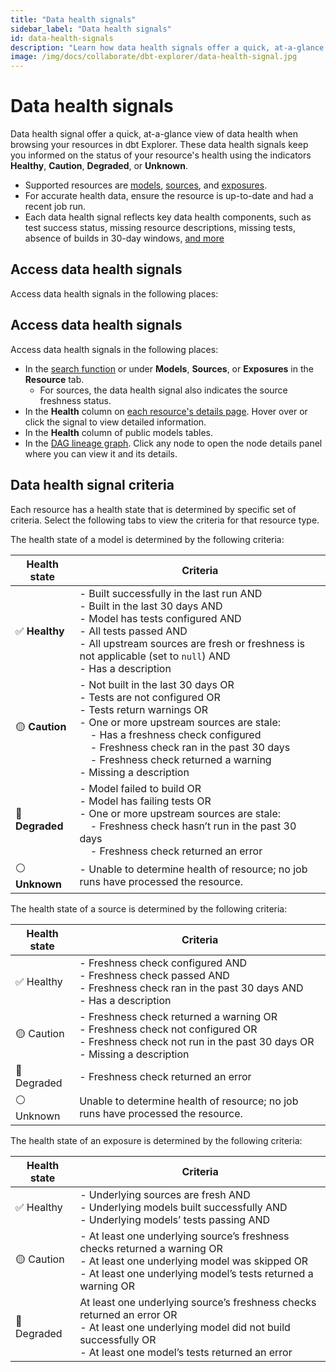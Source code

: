 ```yaml
---
title: "Data health signals"
sidebar_label: "Data health signals"
id: data-health-signals
description: "Learn how data health signals offer a quick, at-a-glance view of data health when browsing your resources in dbt Explorer."
image: /img/docs/collaborate/dbt-explorer/data-health-signal.jpg
---
```


# Data health signals <Lifecycle status="preview" />

Data health signal offer a quick, at-a-glance view of data health when browsing your resources in dbt Explorer. These data health signals keep you informed on the status of your resource's health using the indicators **Healthy**, **Caution**, **Degraded**, or **Unknown**.

- Supported resources are [models](/docs/build/models), [sources](/docs/build/sources), and [exposures](/docs/build/exposures).
- For accurate health data, ensure the resource is up-to-date and had a recent job run.
- Each data health signal reflects key data health components, such as test success status, missing resource descriptions, missing tests, absence of builds in 30-day windows, [and more](#data-health-signal-criteria)

<Lightbox src="/img/docs/collaborate/dbt-explorer/data-health-signal.jpg" width="55%" title="View data health signals for your models."/> 

## Access data health signals

Access data health signals in the following places:
## Access data health signals

Access data health signals in the following places:
- In the [search function](/docs/collaborate/explore-projects#search-resources) or under **Models**, **Sources**, or **Exposures** in the **Resource** tab.  
  - For sources, the data health signal also indicates the source freshness status.
- In the **Health** column on [each resource's details page](/docs/collaborate/explore-projects#view-resource-details). Hover over or click the signal to view detailed information.
- In the **Health** column of public models tables.
- In the [DAG lineage graph](/docs/collaborate/explore-projects#project-lineage). Click any node to open the node details panel where you can view it and its details.

<Lightbox src="/img/docs/collaborate/dbt-explorer/data-health-signal.gif" width="95%" title="Access data health signals in multiple places in dbt Explorer."/> 

## Data health signal criteria

Each resource has a health state that is determined by specific set of criteria. Select the following tabs to view the criteria for that resource type.
<Tabs>
<TabItem value="models" label="Models">

The health state of a model is determined by the following criteria:
<!-- TODO: remove the 'tbd' lines in the table once meta 4025 is done -->
| **Health state** | **Criteria**   |
|-------------------|---------------|
| ✅ **Healthy**    | - Built successfully in the last run AND<br />- Built in the last 30 days AND<br />- Model has tests configured AND<br />- All tests passed AND<br />- All upstream sources are fresh or freshness is not applicable (set to `null`) AND<br />- Has a description |
| 🟡 **Caution**   | - Not built in the last 30 days OR<br />- Tests are not configured OR<br />- Tests return warnings OR<br />- One or more upstream sources are stale:<br />&nbsp;&nbsp;&nbsp;&nbsp;- Has a freshness check configured<br />&nbsp;&nbsp;&nbsp;&nbsp;- Freshness check ran in the past 30 days<br />&nbsp;&nbsp;&nbsp;&nbsp;- Freshness check returned a warning<br />- Missing a description |
| 🔴 **Degraded**  | - Model failed to build OR<br />- Model has failing tests OR<br />- One or more upstream sources are stale:<br />&nbsp;&nbsp;&nbsp;&nbsp;- Freshness check hasn’t run in the past 30 days<br />&nbsp;&nbsp;&nbsp;&nbsp;- Freshness check returned an error |
| ⚪ **Unknown**    | - Unable to determine health of resource; no job runs have processed the resource.         |

</TabItem>

<TabItem value="sources" label="Sources">

The health state of a source is determined by the following criteria:

| **Health state** | **Criteria**   |
|-------------------|---------------|
| ✅ Healthy	| - Freshness check configured AND<br />- Freshness check passed AND<br />- Freshness check ran in the past 30 days AND<br />- Has a description |
| 🟡 Caution	| - Freshness check returned a warning OR<br />- Freshness check not configured OR<br />- Freshness check not run in the past 30 days OR<br />- Missing a description |
| 🔴 Degraded	| - Freshness check returned an error |
| ⚪ Unknown	| Unable to determine health of resource; no job runs have processed the resource.     |

</TabItem>

<TabItem value="exposures" label="Exposures">

The health state of an exposure is determined by the following criteria:

| **Health state** | **Criteria**   |
|-------------------|---------------|
| ✅ Healthy	| - Underlying sources are fresh AND<br />- Underlying models built successfully AND<br />- Underlying models’ tests passing AND<br /><!-- - (TBD) Underlying models built in the last 30 days --> |
| 🟡 Caution	| - At least one underlying source’s freshness checks returned a warning OR<br />- At least one underlying model was skipped OR<br />- At least one underlying model’s tests returned a warning OR<br /><!-- - (TBD) At least one model not built in the last 30 days --> |   
| 🔴 Degraded	| At least one underlying source’s freshness checks returned an error OR<br />- At least one underlying model did not build successfully OR<br />- At least one model’s tests returned an error |

</TabItem>

<!-- TODO: Add source collection health once META-3973/3971 are completed 
<TabItem value="source-collection" label="Source collection health">

The health state of a source collection is determined by the following criteria:

Functions as an aggregate of underlying sources

| **Health state** | **Criteria**   |
|-------------------|---------------|
| ✅ Healthy	| - All underlying sources have freshness checks configured OR<br />- All passed their freshness checks OR<br />- All freshness checks ran in the past 30 days OR<br /> - All sources have a description |
| 🟡 Caution	| - One or more sources lack freshness checks OR<br />- One or more freshness checks returned a warning OR<br />- One or more freshness checks not run in the past 30 days OR<br />- One or more sources missing a description |
| 🔴 Degraded	| - One or more underlying sources’ freshness checks returned error |

</TabItem>
-->

</Tabs>
